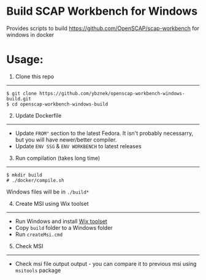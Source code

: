 Build SCAP Workbench for Windows
================================
Provides scripts to build https://github.com/OpenSCAP/scap-workbench for windows in docker

Usage:
======

1. Clone this repo
------------------

```
$ git clone https://github.com/ybznek/openscap-workbench-windows-build.git
$ cd openscap-workbench-windows-build
```

2. Update Dockerfile
--------------------

- Update `FROM"` section to the latest Fedora. It isn't probably necessarry, but you will have newer/better compiler.
- Update `ENV SSG` & `ENV WORKBENCH` to latest releases

3. Run compilation (takes long time)
------------------------------------
```
$ mkdir build
# ./docker/compile.sh
```
Windows files will be in `./build*`

4. Create MSI using Wix toolset
-------------------------------
- Run Windows and install [Wix toolset](http://wixtoolset.org/releases)
- Copy `build` folder to a Windows folder
- Run `createMsi.cmd`

5. Check MSI
------------
- Check msi file output output - you can compare it to previous msi using `msitools` package
